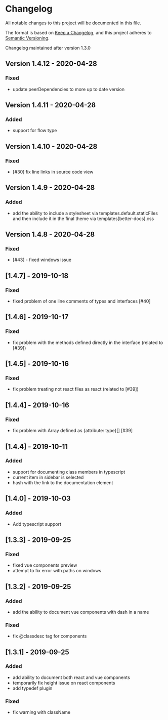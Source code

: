# Changelog
All notable changes to this project will be documented in this file.

The format is based on [Keep a Changelog](https://keepachangelog.com/en/1.0.0/),
and this project adheres to [Semantic Versioning](https://semver.org/spec/v2.0.0.html).

Changelog maintained after version 1.3.0

## Version 1.4.12 - 2020-04-28

### Fixed

- update peerDependencies to more up to date version

## Version 1.4.11 - 2020-04-28

### Added

- support for flow type

## Version 1.4.10 - 2020-04-28

### Fixed

- [#30] fix line links in source code view

## Version 1.4.9 - 2020-04-28

### Added

- add the ability to include a stylesheet via templates.default.staticFiles and then include it in the final theme via templates[better-docs].css

## Version 1.4.8 - 2020-04-28

### Fixed

- [#43] - fixed windows issue

## [1.4.7] - 2019-10-18

### Fixed

- fixed problem of one line comments of types and interfaces [#40]


## [1.4.6] - 2019-10-17

### Fixed

- fix problem with the methods defined directly in the interface (related to [#39])

## [1.4.5] - 2019-10-16

### Fixed

- fix problem treating not react files as react (related to [#39])

## [1.4.4] - 2019-10-16

### Fixed

- fix problem with Array defined as {attribute: type}[] [#39]

## [1.4.4] - 2019-10-11

### Added
- support for documenting class members in typescript
- current item in sidebar is selected
- hash with the link to the documentation element

## [1.4.0] - 2019-10-03

### Added
- Add typescript support

## [1.3.3] - 2019-09-25
### Fixed
- fixed vue components preview
- attempt to fix error with paths on windows

## [1.3.2] - 2019-09-25
### Added
- add the ability to document vue components with dash in a name
### Fixed
- fix @classdesc tag for components

## [1.3.1] - 2019-09-25
### Added
- add ability to document both react and vue components
- temporarily fix height issue on react components
- add typedef plugin
### Fixed
- fix warning with className